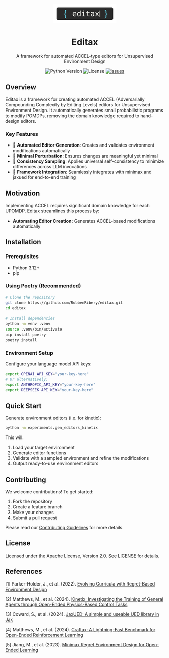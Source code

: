<div align="center">
  <img src="editax-logo.svg" alt="Editax Logo" width="200">

  <h1>Editax</h1>

  <p>A framework for automated ACCEL-type editors for Unsupervised Environment Design</p>

  <div>
    <img src="https://img.shields.io/badge/python-3.12+-blue.svg" alt="Python Version">
    <img src="https://img.shields.io/badge/license-Apache%202.0-green.svg" alt="License">
    <a href="https://github.com/yourusername/editax/issues">
      <img src="https://img.shields.io/github/issues/yourusername/editax" alt="Issues">
    </a>
  </div>
</div>

## Overview

Editax is a framework for creating automated ACCEL (Adversarially Compounding Complexity by Editing Levels) editors for Unsupervised Environment Design. It automatically generates small probabilistic programs to modify POMDPs, removing the domain knowledge required to hand-design editors.

### Key Features

- 🔄 **Automated Editor Generation**: Creates and validates environment modifications automatically
- 🎯 **Minimal Perturbation**: Ensures changes are meaningful yet minimal
- 🤖 **Consistency Sampling**: Applies universal self-consistency to minimize differences across LLM invocations
- 🔬 **Framework Integration**: Seamlessly integrates with minimax and jaxued for end-to-end training

## Motivation

Implementing ACCEL requires significant domain knowledge for each UPOMDP. Editax streamlines this process by:

- **Automating Editor Creation:** Generates ACCEL-based modifications automatically


## Installation

### Prerequisites
- Python 3.12+
- pip

### Using Poetry (Recommended)

```bash
# Clone the repository
git clone https://github.com/RobbenRibery/editax.git
cd editax

# Install dependencies
python -m venv .venv
source .venv/bin/activate
pip install poetry
poetry install
```

### Environment Setup

Configure your language model API keys:
```bash
export OPENAI_API_KEY="your-key-here"
# Or alternatively:
export ANTHROPIC_API_KEY="your-key-here"
export DEEPSEEK_API_KEY="your-key-here"
```

## Quick Start

Generate environment editors (i.e. for kinetix):

```bash
python -m experiments.gen_editors_kinetix
```

This will:
1. Load your target environment
2. Generate editor functions
3. Validate with a sampled environment and refine the modifications
4. Output ready-to-use environment editors

## Contributing

We welcome contributions! To get started:

1. Fork the repository
2. Create a feature branch
3. Make your changes
4. Submit a pull request

Please read our [Contributing Guidelines](CONTRIBUTING.md) for more details.

## License

Licensed under the Apache License, Version 2.0. See [LICENSE](LICENSE) for details.


## References

[1] Parker-Holder, J., et al. (2022). [Evolving Curricula with Regret-Based Environment Design](https://arxiv.org/abs/2203.01302)

[2] Matthews, M., et al. (2024). [Kinetix: Investigating the Training of General Agents through Open-Ended Physics-Based Control Tasks](https://arxiv.org/abs/2410.23208)

[3] Coward, S., et al. (2024). [JaxUED: A simple and useable UED library in Jax](https://arxiv.org/abs/2403.13091)

[4] Matthews, M., et al. (2024). [Craftax: A Lightning-Fast Benchmark for Open-Ended Reinforcement Learning](https://arxiv.org/abs/2402.16801)

[5] Jiang, M., et al. (2023). [Minimax Regret Environment Design for Open-Ended Learning](https://arxiv.org/abs/2311.12716)
